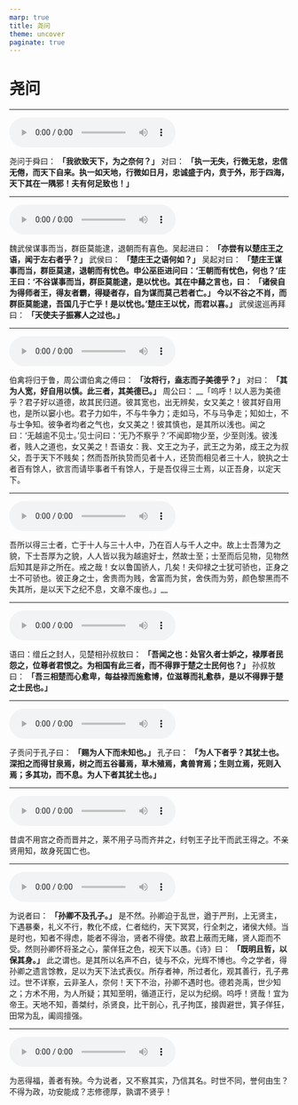 ```yaml
---
marp: true
title: 尧问
theme: uncover
paginate: true
---
```


# 尧问

---

![](assets/audios/32/1.mp3)

尧问于舜曰： __「我欲致天下，为之奈何？」__ 对曰： __「执一无失，行微无怠，忠信无倦，而天下自来。执一如天地，行微如日月，忠诚盛于内，贲于外，形于四海，天下其在一隅邪！夫有何足致也！」__ 

---

![](assets/audios/32/2.mp3)

魏武侯谋事而当，群臣莫能逮，退朝而有喜色。吴起进曰： __「亦尝有以楚庄王之语，闻于左右者乎？」__ 武侯曰： __「楚庄王之语何如？」__ 吴起对曰： __「楚庄王谋事而当，群臣莫逮，退朝而有忧色。申公巫臣进问曰：‘王朝而有忧色，何也？’庄王曰：‘不谷谋事而当，群臣莫能逮，是以忧也。其在中蘬之言也，曰： __「诸侯自为得师者王，得友者霸，得疑者存，自为谋而莫己若者亡。」__ 今以不谷之不肖，而群臣莫能逮，吾国几于亡乎！是以忧也。’楚庄王以忧，而君以喜。」__ 武侯逡巡再拜曰： __「天使夫子振寡人之过也。」__ 

---

![](assets/audios/32/3.mp3)

伯禽将归于鲁，周公谓伯禽之傅曰： __「汝将行，盍志而子美德乎？」__ 对曰： __「其为人宽，好自用以慎。此三者，其美德已。」__ 周公曰： __「呜呼！以人恶为美德乎？君子好以道德，故其民归道。彼其宽也，出无辨矣，女又美之！彼其好自用也，是所以窭小也。君子力如牛，不与牛争力；走如马，不与马争走；知如士，不与士争知。彼争者均者之气也，女又美之！彼其慎也，是其所以浅也。闻之曰：‘无越逾不见士。’见士问曰：‘无乃不察乎？’不闻即物少至，少至则浅。彼浅者，贱人之道也，女又美之！吾语女：我、文王之为子，武王之为弟，成王之为叔父，吾于天下不贱矣；然而吾所执贽而见者十人，还贽而相见者三十人，貌执之士者百有馀人，欲言而请毕事者千有馀人，于是吾仅得三士焉，以正吾身，以定天下。

---

![](assets/audios/32/4.mp3)

吾所以得三士者，亡于十人与三十人中，乃在百人与千人之中。故上士吾薄为之貌，下士吾厚为之貌，人人皆以我为越逾好士，然故士至；士至而后见物，见物然后知其是非之所在。戒之哉！女以鲁国骄人，几矣！夫仰禄之士犹可骄也，正身之士不可骄也。彼正身之士，舍贵而为贱，舍富而为贫，舍佚而为劳，颜色黎黑而不失其所，是以天下之纪不息，文章不废也。」__ 

---

![](assets/audios/32/5.mp3)

语曰：缯丘之封人，见楚相孙叔敖曰： __「吾闻之也：处官久者士妒之，禄厚者民怨之，位尊者君恨之。为相国有此三者，而不得罪于楚之士民何也？」__ 孙叔敖曰： __「吾三相楚而心愈卑，每益禄而施愈博，位滋尊而礼愈恭，是以不得罪于楚之士民也。」__ 

---

![](assets/audios/32/6.mp3)

子贡问于孔子曰： __「赐为人下而未知也。」__ 孔子曰： __「为人下者乎？其犹土也。深抇之而得甘泉焉，树之而五谷蕃焉，草木殖焉，禽兽育焉；生则立焉，死则入焉；多其功，而不息。为人下者其犹土也。」__ 

---

![](assets/audios/32/7.mp3)

昔虞不用宫之奇而晋并之，莱不用子马而齐并之，纣刳王子比干而武王得之。不亲贤用知，故身死国亡也。

---

![](assets/audios/32/8.mp3)

为说者曰： __「孙卿不及孔子。」__ 是不然。孙卿迫于乱世，遒于严刑，上无贤主，下遇暴秦，礼义不行，教化不成，仁者绌约，天下冥冥，行全刺之，诸侯大倾。当是时也，知者不得虑，能者不得治，贤者不得使。故君上蔽而无睹，贤人距而不受。然则孙卿怀将圣之心，蒙佯狂之色，视天下以愚。《诗》曰： __「既明且哲，以保其身。」__ 此之谓也。是其所以名声不白，徒与不众，光辉不博也。今之学者，得孙卿之遗言馀教，足以为天下法式表仪。所存者神，所过者化，观其善行，孔子弗过。世不详察，云非圣人，奈何！天下不治，孙卿不遇时也。德若尧禹，世少知之；方术不用，为人所疑；其知至明，循道正行，足以为纪纲。呜呼！贤哉！宜为帝王。天地不知，善桀纣，杀贤良，比干剖心，孔子拘匡，接舆避世，箕子佯狂，田常为乱，阖闾擅强。

---

![](assets/audios/32/9.mp3)

为恶得福，善者有殃。今为说者，又不察其实，乃信其名。时世不同，誉何由生？不得为政，功安能成？志修德厚，孰谓不贤乎！